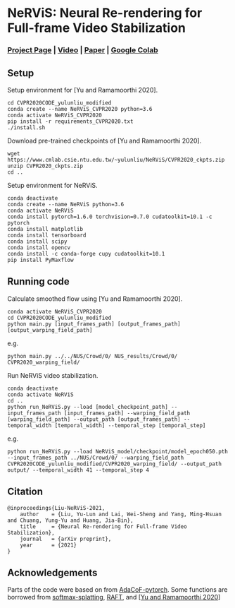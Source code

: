 # NeRViS: Neural Re-rendering for Full-frame Video Stabilization
### [Project Page](https://alex04072000.github.io/NeRViS/) | [Video](https://www.youtube.com/watch?v=KO3sULs4hso) | [Paper](https://arxiv.org/abs/2102.06205) | [Google Colab](https://colab.research.google.com/drive/1l-fUzyM38KJMZyKMBWw_vu7ZUyDwgdYH?usp=sharing)

## Setup

Setup environment for [Yu and Ramamoorthi 2020].
```
cd CVPR2020CODE_yulunliu_modified
conda create --name NeRViS_CVPR2020 python=3.6
conda activate NeRViS_CVPR2020
pip install -r requirements_CVPR2020.txt
./install.sh
```

Download pre-trained checkpoints of [Yu and Ramamoorthi 2020].
```
wget https://www.cmlab.csie.ntu.edu.tw/~yulunliu/NeRViS/CVPR2020_ckpts.zip
unzip CVPR2020_ckpts.zip
cd ..
```
Setup environment for NeRViS.
```
conda deactivate
conda create --name NeRViS python=3.6
conda activate NeRViS
conda install pytorch=1.6.0 torchvision=0.7.0 cudatoolkit=10.1 -c pytorch
conda install matplotlib
conda install tensorboard
conda install scipy
conda install opencv
conda install -c conda-forge cupy cudatoolkit=10.1
pip install PyMaxflow
```

## Running code

Calculate smoothed flow using [Yu and Ramamoorthi 2020].
```
conda activate NeRViS_CVPR2020
cd CVPR2020CODE_yulunliu_modified
python main.py [input_frames_path] [output_frames_path] [output_warping_field_path]
```
e.g.
```
python main.py ../../NUS/Crowd/0/ NUS_results/Crowd/0/ CVPR2020_warping_field/
```

Run NeRViS video stabilization.
```
conda deactivate
conda activate NeRViS
cd ..
python run_NeRViS.py --load [model_checkpoint_path] --input_frames_path [input_frames_path] --warping_field_path [warping_field_path] --output_path [output_frames_path] --temporal_width [temporal_width] --temporal_step [temporal_step]
```
e.g.
```
python run_NeRViS.py --load NeRViS_model/checkpoint/model_epoch050.pth --input_frames_path ../NUS/Crowd/0/ --warping_field_path CVPR2020CODE_yulunliu_modified/CVPR2020_warping_field/ --output_path output/ --temporal_width 41 --temporal_step 4
```

## Citation

```
@inproceedings{Liu-NeRViS-2021,
    author    = {Liu, Yu-Lun and Lai, Wei-Sheng and Yang, Ming-Hsuan and Chuang, Yung-Yu and Huang, Jia-Bin}, 
    title     = {Neural Re-rendering for Full-frame Video Stabilization}, 
    journal   = {arXiv preprint},
    year      = {2021}
}
```

## Acknowledgements

Parts of the code were based on from [AdaCoF-pytorch](https://github.com/HyeongminLEE/AdaCoF-pytorch).
Some functions are borrowed from [softmax-splatting](https://github.com/sniklaus/softmax-splatting), [RAFT](https://github.com/princeton-vl/RAFT), and [[Yu and Ramamoorthi 2020](http://jiyang.fun/projects.html)]
